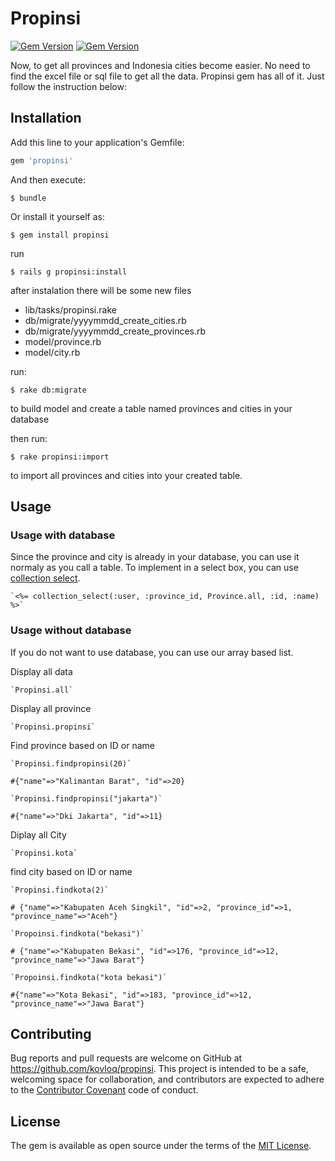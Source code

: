 # Propinsi
[![Gem Version](https://badge.fury.io/rb/propinsi.svg)](https://badge.fury.io/rb/propinsi) [![Gem Version](https://travis-ci.org/kovloq/propinsi.svg)](http://travis-ci.org/kovloq/propinsi) 

Now, to get all provinces and Indonesia cities become easier. No need to find the excel file or sql file to get all the data. Propinsi gem has all of it. Just follow the instruction below: 

## Installation

Add this line to your application's Gemfile:

```ruby
gem 'propinsi'
```

And then execute:

    $ bundle

Or install it yourself as:

    $ gem install propinsi

run 

	$ rails g propinsi:install

after instalation there will be some new files

- lib/tasks/propinsi.rake
- db/migrate/yyyymmdd_create_cities.rb
- db/migrate/yyyymmdd_create_provinces.rb
- model/province.rb
- model/city.rb 

run:

	$ rake db:migrate
to build model and create a table named provinces and cities in your database

then run: 

	$ rake propinsi:import
to import all provinces and cities into your created table. 

## Usage

### Usage with database
Since the province and city is already in your database, you can use it normaly as you call a table. 
To implement in a select box, you can use [collection select](http://guides.rubyonrails.org/form_helpers.html).

	`<%= collection_select(:user, :province_id, Province.all, :id, :name) %>` 

### Usage without database
If you do not want to use database, you can use our array based list.

Display all data

	`Propinsi.all`

Display all province

	`Propinsi.propinsi`

Find province based on ID or name

	`Propinsi.findpropinsi(20)`

	#{"name"=>"Kalimantan Barat", "id"=>20} 

	`Propinsi.findpropinsi("jakarta")`

	#{"name"=>"Dki Jakarta", "id"=>11} 

Diplay all City

	`Propinsi.kota`

find city based on ID or name

	`Propinsi.findkota(2)` 

	# {"name"=>"Kabupaten Aceh Singkil", "id"=>2, "province_id"=>1, "province_name"=>"Aceh"} 

	`Propoinsi.findkota("bekasi")`

	# {"name"=>"Kabupaten Bekasi", "id"=>176, "province_id"=>12, "province_name"=>"Jawa Barat"} 

	`Propoinsi.findkota("kota bekasi")`

	#{"name"=>"Kota Bekasi", "id"=>183, "province_id"=>12, "province_name"=>"Jawa Barat"} 

## Contributing

Bug reports and pull requests are welcome on GitHub at https://github.com/kovloq/propinsi. This project is intended to be a safe, welcoming space for collaboration, and contributors are expected to adhere to the [Contributor Covenant](http://contributor-covenant.org) code of conduct.


## License

The gem is available as open source under the terms of the [MIT License](http://opensource.org/licenses/MIT).

